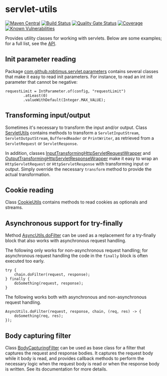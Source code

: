 # servlet-utils
[![Maven Central](https://img.shields.io/maven-central/v/com.github.robtimus/servlet-utils)](https://search.maven.org/artifact/com.github.robtimus/servlet-utils)
[![Build Status](https://github.com/robtimus/servlet-utils/actions/workflows/build.yml/badge.svg)](https://github.com/robtimus/servlet-utils/actions/workflows/build.yml)
[![Quality Gate Status](https://sonarcloud.io/api/project_badges/measure?project=com.github.robtimus%3Aservlet-utils&metric=alert_status)](https://sonarcloud.io/summary/overall?id=com.github.robtimus%3Aservlet-utils)
[![Coverage](https://sonarcloud.io/api/project_badges/measure?project=com.github.robtimus%3Aservlet-utils&metric=coverage)](https://sonarcloud.io/summary/overall?id=com.github.robtimus%3Aservlet-utils)
[![Known Vulnerabilities](https://snyk.io/test/github/robtimus/servlet-utils/badge.svg)](https://snyk.io/test/github/robtimus/servlet-utils)

Provides utility classes for working with servlets. Below are some examples; for a full list, see the [API](https://robtimus.github.io/servlet-utils/apidocs/).

## Init parameter reading

Package [com.github.robtimus.servlet.parameters](https://robtimus.github.io/servlet-utils/apidocs/com/github/robtimus/servlet/parameters/package-summary.html) contains several classes that make it easy to read init parameters. For instance, to read an int init parameter that cannot be negative:

    requestLimit = IntParameter.of(config, "requestLimit")
            .atLeast(0)
            .valueWithDefault(Integer.MAX_VALUE);

## Transforming input/output

Sometimes it's necessary to transform the input and/or output. Class [ServletUtils](https://robtimus.github.io/servlet-utils/apidocs/com/github/robtimus/servlet/ServletUtils.html) contains methods to transform a `ServletInputStream`, `ServletOutputStream`, `BufferedReader` or `PrintWriter`, as retrieved from a `ServletRequest` or `ServletResponse`.

In addition, classes [InputTransformingHttpServletRequestWrapper](https://robtimus.github.io/servlet-utils/apidocs/com/github/robtimus/servlet/http/InputTransformingHttpServletRequestWrapper.html) and [OutputTransformingHttpServletResponseWrapper](https://robtimus.github.io/servlet-utils/apidocs/com/github/robtimus/servlet/http/OutputTransformingHttpServletResponseWrapper.html) make it easy to wrap an `HttpServletRequest` or `HttpServletResponse` with transforming input or output. Simply override the necessary `transform` method to provide the actual transformation.

## Cookie reading

Class [CookieUtils](https://robtimus.github.io/servlet-utils/apidocs/com/github/robtimus/servlet/http/CookieUtils.html) contains methods to read cookies as optionals and streams.

## Asynchronous support for try-finally

Method [AsyncUtils.doFilter](https://robtimus.github.io/servlet-utils/apidocs/com/github/robtimus/servlet/AsyncUtils.html#doFilter-javax.servlet.ServletRequest-javax.servlet.ServletResponse-javax.servlet.FilterChain-com.github.robtimus.servlet.ServletConsumer-) can be used as a replacement for a try-finally block that also works with asynchronous request handling.

The following only works for non-asynchronous request handling; for asynchronous request handling the code in the `finally` block is often executed too early.

    try {
        chain.doFilter(request, response);
    } finally {
        doSomething(request, response);
    }

The following works both with asynchronous and non-asynchronous request handling.

    AsyncUtils.doFilter(request, response, chain, (req, res) -> {
        doSomething(req, res);
    });

## Body capturing filter

Class [BodyCapturingFilter](https://robtimus.github.io/servlet-utils/apidocs/com/github/robtimus/servlet/http/BodyCapturingFilter.html) can be used as base class for a filter that captures the request and response bodies. It captures the request body while it body is read, and provides callback methods to perform the necessary logic when the request body is read or when the response body is written. See its documentation for more details.
